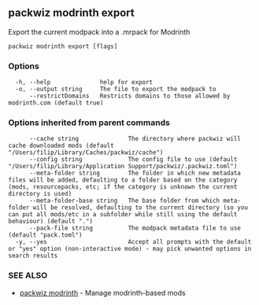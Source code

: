 ## packwiz modrinth export

Export the current modpack into a .mrpack for Modrinth

```
packwiz modrinth export [flags]
```

### Options

```
  -h, --help              help for export
  -o, --output string     The file to export the modpack to
      --restrictDomains   Restricts domains to those allowed by modrinth.com (default true)
```

### Options inherited from parent commands

```
      --cache string              The directory where packwiz will cache downloaded mods (default "/Users/filip/Library/Caches/packwiz/cache")
      --config string             The config file to use (default "/Users/filip/Library/Application Support/packwiz/.packwiz.toml")
      --meta-folder string        The folder in which new metadata files will be added, defaulting to a folder based on the category (mods, resourcepacks, etc; if the category is unknown the current directory is used)
      --meta-folder-base string   The base folder from which meta-folder will be resolved, defaulting to the current directory (so you can put all mods/etc in a subfolder while still using the default behaviour) (default ".")
      --pack-file string          The modpack metadata file to use (default "pack.toml")
  -y, --yes                       Accept all prompts with the default or "yes" option (non-interactive mode) - may pick unwanted options in search results
```

### SEE ALSO

* [packwiz modrinth](packwiz_modrinth.md)	 - Manage modrinth-based mods

